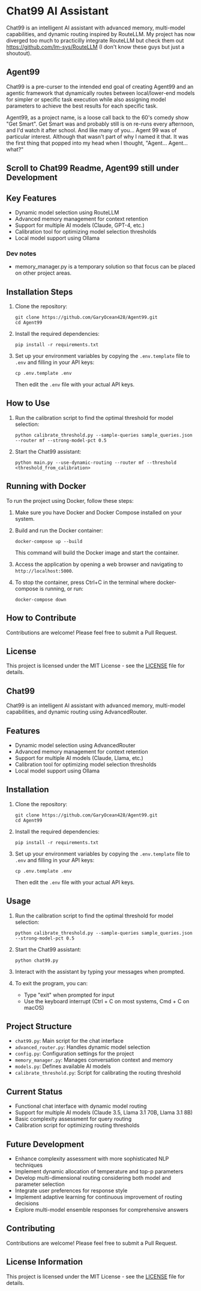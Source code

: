 # Chat99 AI Assistant

Chat99 is an intelligent AI assistant with advanced memory, multi-model capabilities, and dynamic routing inspired by RouteLLM. My project has now diverged too much to practicilly integrate RouteLLM but check them out <https://github.com/lm-sys/RouteLLM> (I don't know these guys but just a shoutout).

## Agent99

Chat99 is a pre-curser to the intended end goal of creating Agent99 and an agentic framework that dynamically routes between local/lower-end models for simpler or specific task execution while also assigning model parameters to achieve the best results for each specific task.

Agent99, as a project name, is a loose call back to the 60's comedy show "Get Smart". Get Smart was and probably still is on re-runs every afternoon, and I'd watch it after school. And like many of you... Agent 99 was of particular interest. Although that wasn't part of why I named it that. It was the first thing that popped into my head when I thought, "Agent... Agent... what?"

## Scroll to Chat99 Readme, Agent99 still under Development

## Key Features

- Dynamic model selection using RouteLLM
- Advanced memory management for context retention
- Support for multiple AI models (Claude, GPT-4, etc.)
- Calibration tool for optimizing model selection thresholds
- Local model support using Ollama

### Dev notes

- memory_manager.py is a temporary solution so that focus can be placed on other project areas.

## Installation Steps

1. Clone the repository:

   ```
   git clone https://github.com/GaryOcean428/Agent99.git
   cd Agent99
   ```

2. Install the required dependencies:

   ```
   pip install -r requirements.txt
   ```

3. Set up your environment variables by copying the `.env.template` file to `.env` and filling in your API keys:

   ```
   cp .env.template .env
   ```

   Then edit the `.env` file with your actual API keys.

## How to Use

1. Run the calibration script to find the optimal threshold for model selection:

   ```
   python calibrate_threshold.py --sample-queries sample_queries.json --router mf --strong-model-pct 0.5
   ```

2. Start the Chat99 assistant:

   ```
   python main.py --use-dynamic-routing --router mf --threshold <threshold_from_calibration>
   ```

## Running with Docker

To run the project using Docker, follow these steps:

1. Make sure you have Docker and Docker Compose installed on your system.

2. Build and run the Docker container:

   ```
   docker-compose up --build
   ```

   This command will build the Docker image and start the container.

3. Access the application by opening a web browser and navigating to `http://localhost:5000`.

4. To stop the container, press Ctrl+C in the terminal where docker-compose is running, or run:

   ```
   docker-compose down
   ```

## How to Contribute

Contributions are welcome! Please feel free to submit a Pull Request.

## License

This project is licensed under the MIT License - see the [LICENSE](LICENSE) file for details.

## Chat99

Chat99 is an intelligent AI assistant with advanced memory, multi-model capabilities, and dynamic routing using AdvancedRouter.

## Features

- Dynamic model selection using AdvancedRouter
- Advanced memory management for context retention
- Support for multiple AI models (Claude, Llama, etc.)
- Calibration tool for optimizing model selection thresholds
- Local model support using Ollama

## Installation

1. Clone the repository:

   ```
   git clone https://github.com/GaryOcean428/Agent99.git
   cd Agent99
   ```

2. Install the required dependencies:

   ```
   pip install -r requirements.txt
   ```

3. Set up your environment variables by copying the `.env.template` file to `.env` and filling in your API keys:

   ```
   cp .env.template .env
   ```

   Then edit the `.env` file with your actual API keys.

## Usage

1. Run the calibration script to find the optimal threshold for model selection:

   ```
   python calibrate_threshold.py --sample-queries sample_queries.json --strong-model-pct 0.5
   ```

2. Start the Chat99 assistant:

   ```
   python chat99.py
   ```

3. Interact with the assistant by typing your messages when prompted.

4. To exit the program, you can:
   - Type "exit" when prompted for input
   - Use the keyboard interrupt (Ctrl + C on most systems, Cmd + C on macOS)

## Project Structure

- `chat99.py`: Main script for the chat interface
- `advanced_router.py`: Handles dynamic model selection
- `config.py`: Configuration settings for the project
- `memory_manager.py`: Manages conversation context and memory
- `models.py`: Defines available AI models
- `calibrate_threshold.py`: Script for calibrating the routing threshold

## Current Status

- Functional chat interface with dynamic model routing
- Support for multiple AI models (Claude 3.5, Llama 3.1 70B, Llama 3.1 8B)
- Basic complexity assessment for query routing
- Calibration script for optimizing routing thresholds

## Future Development

- Enhance complexity assessment with more sophisticated NLP techniques
- Implement dynamic allocation of temperature and top-p parameters
- Develop multi-dimensional routing considering both model and parameter selection
- Integrate user preferences for response style
- Implement adaptive learning for continuous improvement of routing decisions
- Explore multi-model ensemble responses for comprehensive answers

## Contributing

Contributions are welcome! Please feel free to submit a Pull Request.

## License Information

This project is licensed under the MIT License - see the [LICENSE](LICENSE) file for details.
